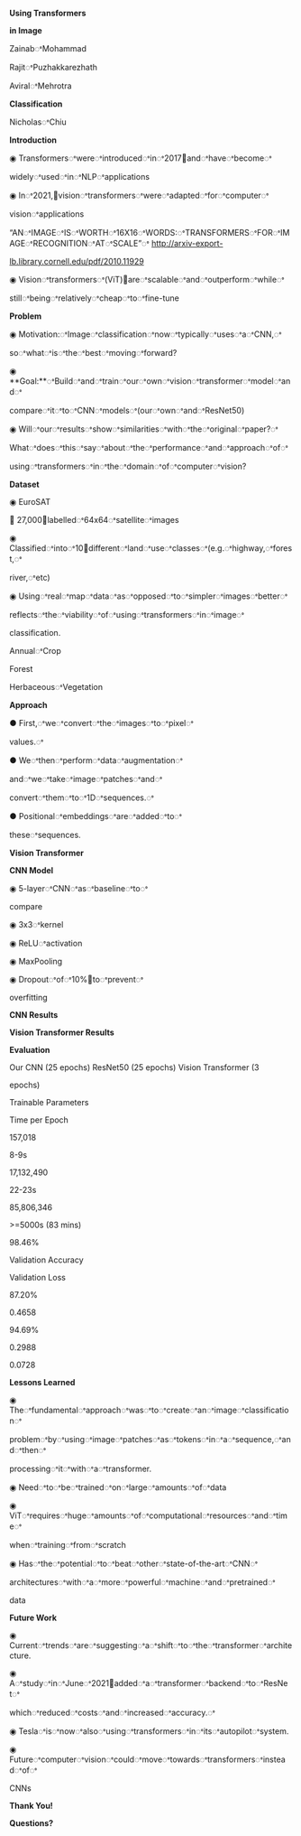 ﻿

**Using Transformers**

**in Image**

ZainabꢀMohammad

RajitꢀPuzhakkarezhath

AviralꢀMehrotra

**Classification**

NicholasꢀChiu





**Introduction**

◉ Transformersꢀwereꢀintroducedꢀinꢀ2017ꢀandꢀhaveꢀbecomeꢀ

widelyꢀusedꢀinꢀNLPꢀapplications

◉ Inꢀ2021,ꢀvisionꢀtransformersꢀwereꢀadaptedꢀforꢀcomputerꢀ

visionꢀapplications

“ANꢀIMAGEꢀISꢀWORTHꢀ16X16ꢀWORDS:ꢀTRANSFORMERSꢀFORꢀIMAGEꢀRECOGNITIONꢀATꢀSCALE”ꢀ [http://arxiv-export-](http://arxiv-export-lb.library.cornell.edu/pdf/2010.11929)

[lb.library.cornell.edu/pdf/2010.11929](http://arxiv-export-lb.library.cornell.edu/pdf/2010.11929)

◉ Visionꢀtransformersꢀ(ViT)ꢀareꢀscalableꢀandꢀoutperformꢀwhileꢀ

stillꢀbeingꢀrelativelyꢀcheapꢀtoꢀfine-tune





**Problem**

◉ Motivation:ꢀImageꢀclassificationꢀnowꢀtypicallyꢀusesꢀaꢀCNN,ꢀ

soꢀwhatꢀisꢀtheꢀbestꢀmovingꢀforward?

◉ **Goal:**ꢀBuildꢀandꢀtrainꢀourꢀownꢀvisionꢀtransformerꢀmodelꢀandꢀ

compareꢀitꢀtoꢀCNNꢀmodelsꢀ(ourꢀownꢀandꢀResNet50)

◉ Willꢀourꢀresultsꢀshowꢀsimilaritiesꢀwithꢀtheꢀoriginalꢀpaper?ꢀ

Whatꢀdoesꢀthisꢀsayꢀaboutꢀtheꢀperformanceꢀandꢀapproachꢀofꢀ

usingꢀtransformersꢀinꢀtheꢀdomainꢀofꢀcomputerꢀvision?





**Dataset**

◉ EuroSAT

◉ 27,000ꢀlabelledꢀ64x64ꢀsatelliteꢀimages

◉ Classifiedꢀintoꢀ10ꢀdifferentꢀlandꢀuseꢀclassesꢀ(e.g.ꢀhighway,ꢀforest,ꢀ

river,ꢀetc)

◉ Usingꢀrealꢀmapꢀdataꢀasꢀopposedꢀtoꢀsimplerꢀimagesꢀbetterꢀ

reflectsꢀtheꢀviabilityꢀofꢀusingꢀtransformersꢀinꢀimageꢀ

classification.

AnnualꢀCrop

Forest

HerbaceousꢀVegetation





**Approach**

● First,ꢀweꢀconvertꢀtheꢀimagesꢀtoꢀpixelꢀ

values.ꢀ

● Weꢀthenꢀperformꢀdataꢀaugmentationꢀ

andꢀweꢀtakeꢀimageꢀpatchesꢀandꢀ

convertꢀthemꢀtoꢀ1Dꢀsequences.ꢀ

● Positionalꢀembeddingsꢀareꢀaddedꢀtoꢀ

theseꢀsequences.





**Vision Transformer**





**CNN Model**

◉ 5-layerꢀCNNꢀasꢀbaselineꢀtoꢀ

compare

◉ 3x3ꢀkernel

◉ ReLUꢀactivation

◉ MaxPooling

◉ Dropoutꢀofꢀ10%ꢀtoꢀpreventꢀ

overfitting





**CNN Results**





**Vision Transformer Results**





**Evaluation**

Our CNN (25 epochs) ResNet50 (25 epochs) Vision Transformer (3

epochs)

Trainable Parameters

Time per Epoch

157,018

8-9s

17,132,490

22-23s

85,806,346

\>=5000s (83 mins)

98.46%

Validation Accuracy

Validation Loss

87.20%

0.4658

94.69%

0.2988

0.0728





**Lessons Learned**

◉ Theꢀfundamentalꢀapproachꢀwasꢀtoꢀcreateꢀanꢀimageꢀclassificationꢀ

problemꢀbyꢀusingꢀimageꢀpatchesꢀasꢀtokensꢀinꢀaꢀsequence,ꢀandꢀthenꢀ

processingꢀitꢀwithꢀaꢀtransformer.

◉ Needꢀtoꢀbeꢀtrainedꢀonꢀlargeꢀamountsꢀofꢀdata

◉ ViTꢀrequiresꢀhugeꢀamountsꢀofꢀcomputationalꢀresourcesꢀandꢀtimeꢀ

whenꢀtrainingꢀfromꢀscratch

◉ Hasꢀtheꢀpotentialꢀtoꢀbeatꢀotherꢀstate-of-the-artꢀCNNꢀ

architecturesꢀwithꢀaꢀmoreꢀpowerfulꢀmachineꢀandꢀpretrainedꢀ

data





**Future Work**

◉ Currentꢀtrendsꢀareꢀsuggestingꢀaꢀshiftꢀtoꢀtheꢀtransformerꢀarchitecture.

◉ AꢀstudyꢀinꢀJuneꢀ2021ꢀaddedꢀaꢀtransformerꢀbackendꢀtoꢀResNetꢀ

whichꢀreducedꢀcostsꢀandꢀincreasedꢀaccuracy.ꢀ

◉ Teslaꢀisꢀnowꢀalsoꢀusingꢀtransformersꢀinꢀitsꢀautopilotꢀsystem.

◉ Futureꢀcomputerꢀvisionꢀcouldꢀmoveꢀtowardsꢀtransformersꢀinsteadꢀofꢀ

CNNs





**Thank You!**

**Questions?**

